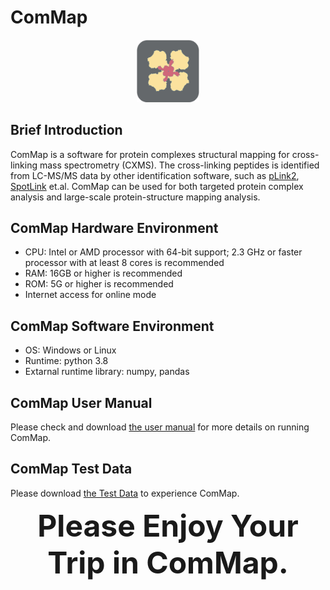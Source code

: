 # ComMap
<div align="center">
<img src="https://github.com/DICP1810/ComMap/blob/main/ComMap_Icon.png" width="100" />
</div>

## Brief Introduction
ComMap is a software for protein complexes structural mapping for cross-linking mass spectrometry (CXMS). 
The cross-linking peptides is identified from LC-MS/MS data by other identification software, such as [pLink2](http://pfind.org/software/pLink/index.html), [SpotLink](https://github.com/DICP1810/SpotLink) et.al.
ComMap can be used for both targeted protein complex analysis and large-scale protein-structure mapping analysis.

## ComMap Hardware Environment
- CPU: Intel or AMD processor with 64-bit support; 2.3 GHz or faster processor with at least 8 cores is recommended
- RAM: 16GB or higher is recommended
- ROM: 5G or higher is recommended
- Internet access for online mode

## ComMap Software Environment
- OS: Windows or Linux
- Runtime: python 3.8
- Extarnal runtime library: numpy, pandas

## ComMap User Manual
Please check and download [the user manual](https://github.com/DICP1810/ComMap/blob/main/Manual%20for%20ComMap.pdf) for more details on running ComMap.

## ComMap Test Data
Please download [the Test Data](https://github.com/DICP1810/ComMap/blob/main/TestData.7z) to experience ComMap.

<div align="center">
<center><b><font size="7">Please Enjoy Your Trip in ComMap.</font></b></center>
</div>
